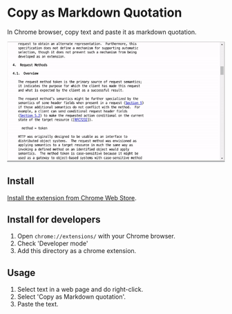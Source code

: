 Copy as Markdown Quotation
==========================

In Chrome browser, copy text and paste it as markdown quotation.

![demo](./demo.gif)

Install
-------

[Install the extension from Chrome Web Store](https://chrome.google.com/webstore/detail/copy-as-markdown-quotatio/oifbkkngkecdhnohciofdofiihdjciip).

Install for developers
----------------------

1. Open `chrome://extensions/` with your Chrome browser.
2. Check 'Developer mode'
3. Add this directory as a chrome extension.

Usage
-----

1. Select text in a web page and do right-click.
2. Select 'Copy as Markdown quotation'.
3. Paste the text. 
